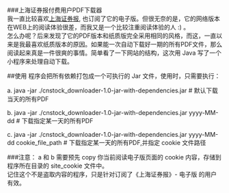 ###上海证券报付费用户PDF下载器    
我一直比较喜欢[上海证券报](http://paper.cnstock.com/), 也订阅了它的电子版。但很无奈的是，它的网络版本在WEB上的阅读体验很差，而我又是一个比较注重阅读体验的人 :) 。    
怎么办呢？后来发现了它的PDF版本和纸质版完全采用相同的风格，而这，一直以来是我最喜欢纸质版本的原因。如果能一次自动下载好一期的所有PDF文件，那么阅读起来真是一件很爽的事情。简单看了一下网站的结构，这次用 Java 写了一个小程序来处理自动下载。

##使用
程序会把所有依赖打包成一个可执行的 Jar 文件，使用时，只需要执行：  
  
a. java -jar ./cnstock_downloader-1.0-jar-with-dependencies.jar             # 默认下载当天的所有PDF     

b. java -jar ./cnstock_downloader-1.0-jar-with-dependencies.jar yyyy-MM-dd  # 下载指定某一天的所有PDF     

c. java -jar ./cnstock_downloader-1.0-jar-with-dependencies.jar yyyy-MM-dd cookie_file_path  # 下载指定某一天的所有PDF,并指定 cookie 文件路径     

###注意：
a 和 b 需要预先 copy 你当前阅读电子版页面的 cookie 内容，存储到程序所在目录的 site_cookie 文件中。     
记住这个不是盗取内容的程序，只是针对订阅了《上海证券报》- 电子版 的用户有效。



